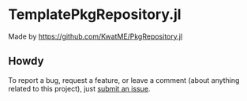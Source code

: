 # TemplatePkgRepository.jl

Made by https://github.com/KwatME/PkgRepository.jl

## Howdy

To report a bug, request a feature, or leave a comment (about anything related to this project), just [submit an issue](https://github.com/KwatME/PkgRepository/issues/new/choose).
